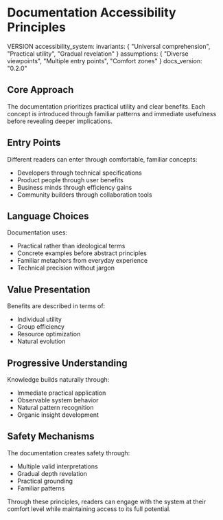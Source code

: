 # Documentation Accessibility Principles

VERSION accessibility_system:
invariants: {
"Universal comprehension",
"Practical utility",
"Gradual revelation"
}
assumptions: {
"Diverse viewpoints",
"Multiple entry points",
"Comfort zones"
}
docs_version: "0.2.0"

## Core Approach

The documentation prioritizes practical utility and clear benefits. Each concept is introduced through familiar patterns and immediate usefulness before revealing deeper implications.

## Entry Points

Different readers can enter through comfortable, familiar concepts:

- Developers through technical specifications
- Product people through user benefits
- Business minds through efficiency gains
- Community builders through collaboration tools

## Language Choices

Documentation uses:

- Practical rather than ideological terms
- Concrete examples before abstract principles
- Familiar metaphors from everyday experience
- Technical precision without jargon

## Value Presentation

Benefits are described in terms of:

- Individual utility
- Group efficiency
- Resource optimization
- Natural evolution

## Progressive Understanding

Knowledge builds naturally through:

- Immediate practical application
- Observable system behavior
- Natural pattern recognition
- Organic insight development

## Safety Mechanisms

The documentation creates safety through:

- Multiple valid interpretations
- Gradual depth revelation
- Practical grounding
- Familiar patterns

Through these principles, readers can engage with the system at their comfort level while maintaining access to its full potential.
